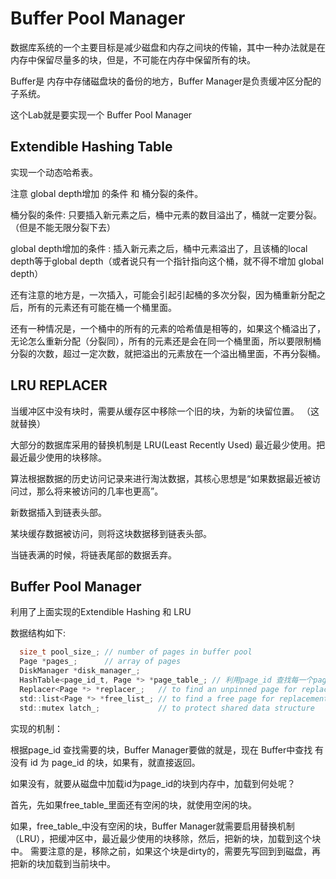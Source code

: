 # Buffer Pool Manager 

数据库系统的一个主要目标是减少磁盘和内存之间块的传输，其中一种办法就是在内存中保留尽量多的块，但是，不可能在内存中保留所有的块。

Buffer是 内存中存储磁盘块的备份的地方，Buffer Manager是负责缓冲区分配的子系统。

这个Lab就是要实现一个 Buffer Pool Manager

## Extendible Hashing Table 

实现一个动态哈希表。

注意 global depth增加 的条件 和 桶分裂的条件。

桶分裂的条件: 只要插入新元素之后，桶中元素的数目溢出了，桶就一定要分裂。 （但是不能无限分裂下去）

global depth增加的条件 : 插入新元素之后，桶中元素溢出了，且该桶的local depth等于global depth（或者说只有一个指针指向这个桶，就不得不增加 global depth）

还有注意的地方是，一次插入，可能会引起引起桶的多次分裂，因为桶重新分配之后，所有的元素还有可能在桶一个桶里面。

还有一种情况是，一个桶中的所有的元素的哈希值是相等的，如果这个桶溢出了，无论怎么重新分配（分裂同），所有的元素还是会在同一个桶里面，所以要限制桶分裂的次数，超过一定次数，就把溢出的元素放在一个溢出桶里面，不再分裂桶。 

## LRU REPLACER 

当缓冲区中没有块时，需要从缓存区中移除一个旧的块，为新的块留位置。 （这就替换）

大部分的数据库采用的替换机制是 LRU(Least Recently Used) 最近最少使用。把最近最少使用的块移除。

算法根据数据的历史访问记录来进行淘汰数据，其核心思想是“如果数据最近被访问过，那么将来被访问的几率也更高”。 

新数据插入到链表头部。 

某块缓存数据被访问，则将这块数据移到链表头部。 

当链表满的时候，将链表尾部的数据丢弃。

## Buffer Pool Manager 

利用了上面实现的Extendible Hashing 和 LRU

数据结构如下:

```c
  size_t pool_size_; // number of pages in buffer pool
  Page *pages_;      // array of pages
  DiskManager *disk_manager_;
  HashTable<page_id_t, Page *> *page_table_; // 利用page_id 查找每一个page 
  Replacer<Page *> *replacer_;   // to find an unpinned page for replacement
  std::list<Page *> *free_list_; // to find a free page for replacement
  std::mutex latch_;             // to protect shared data structure
```

实现的机制：

根据page_id 查找需要的块，Buffer Manager要做的就是，现在 Buffer中查找 有没有 id 为 page_id 的块，如果有，就直接返回。

如果没有，就要从磁盘中加载id为page_id的块到内存中，加载到何处呢？

首先，先如果free_table_里面还有空闲的块，就使用空闲的块。

如果，free_table_中没有空闲的块，Buffer Manager就需要启用替换机制（LRU），把缓冲区中，最近最少使用的块移除，然后，把新的块，加载到这个块中。 需要注意的是，移除之前，如果这个块是dirty的，需要先写回到到磁盘，再把新的块加载到当前块中。 




